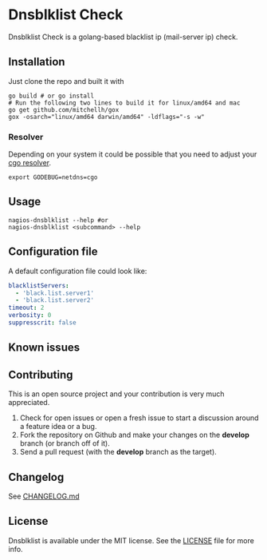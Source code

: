 # Dnsblklist Check

Dnsblklist Check is a golang-based blacklist ip (mail-server ip) check.

## Installation
Just clone the repo and built it with

    go build # or go install
    # Run the following two lines to build it for linux/amd64 and mac
    go get github.com/mitchellh/gox
    gox -osarch="linux/amd64 darwin/amd64" -ldflags="-s -w"

### Resolver

Depending on your system it could be possible that you need to adjust your [cgo resolver](https://golang.org/pkg/net/).

    export GODEBUG=netdns=cgo

## Usage
    nagios-dnsblklist --help #or
    nagios-dnsblklist <subcommand> --help

## Configuration file

A default configuration file could look like:

```Yaml
blacklistServers:
  - 'black.list.server1'
  - 'black.list.server2'
timeout: 2
verbosity: 0
suppresscrit: false
```

## Known issues


## Contributing
This is an open source project and your contribution is very much appreciated.

1. Check for open issues or open a fresh issue to start a discussion around a feature idea or a bug.
2. Fork the repository on Github and make your changes on the **develop** branch (or branch off of it).
3. Send a pull request (with the **develop** branch as the target).


## Changelog
See [CHANGELOG.md](CHANGELOG.md)

## License
Dnsblklist is available under the MIT license. See the [LICENSE](LICENSE) file for more info.